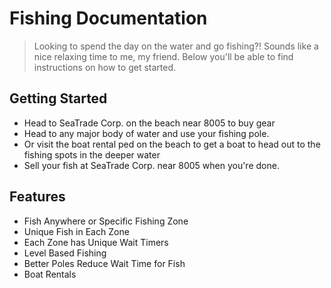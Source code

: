 # Fishing Documentation

> Looking to spend the day on the water and go fishing?! Sounds like a nice relaxing time to me, my friend. Below you'll be able to find instructions on how to get started.

## Getting Started

- Head to SeaTrade Corp. on the beach near 8005 to buy gear
- Head to any major body of water and use your fishing pole. 
- Or visit the boat rental ped on the beach to get a boat to head out to the fishing spots in the deeper water
- Sell your fish at SeaTrade Corp. near 8005 when you're done.

## Features

- Fish Anywhere or Specific Fishing Zone
- Unique Fish in Each Zone
- Each Zone has Unique Wait Timers
- Level Based Fishing
- Better Poles Reduce Wait Time for Fish
- Boat Rentals
